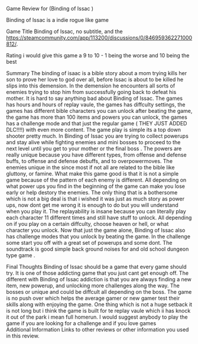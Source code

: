 Game Review for (Binding of Issac )


Binding of Issac is a indie rogue like game 

Game Title
Binding of Issac, no subtitle, and the https://steamcommunity.com/app/113200/discussions/0/846959362271000812/.

Rating
i would give this game a 9 to 10 - 1 being the worse and 10 being the best 

Summary
  The binding of isaac is a bible story about a mom trying kills her son to prove her love to god over all, before Issac  is about to be killed he slips into this demension. In the demension he encounters all sorts of enemies trying to stop him from successfully going back to defeat his mother. 
  It is hard to say anything bad about Binding of Issac. The games has hours and hours of replay vaule, the games has diffculty settings, the games has different bible characters you can unlock after beating the game, the game has more than 100 items and powers you can unlock, the games has a challenge mode and that just the regular game ( THEY JUST ADDED DLC!!!!) with even more content. 
  The game play is simple its a top down shooter pretty much. In Binding of Issac you are trying to collect powerups and stay alive while fighting enemies and mini bosses to proceed to the next level until you get to your mother or the final boss . The powers are really unique because you have different types, from offense and defense buffs, to offense and defense debuffs, and to overpowermoves. 
  The enemies unique in the since most if not all are related to the bible like gluttony, or famine. What make this game good is that it is not a simple game because of the pattern of each enemy is different. All depending on what power ups you find in the beginning of the game can make you lose early or help destory the enemies.
  The only thing that is a bothersome which is not a big deal is that i wished it was just as much story as power ups, now dont get me wrong it is enough to do but you will understand when you play it.
  The replayability is insane  because you can literally play each character 11 different times and still have stuff to unlock. All depending on if you play on a certain diffculty, choose heaven or hell, or what character you unlock. Now that just the game alone, Binding of Issac also has challenge modes that you unlock by beating the game. In the challenge some start you off with a great set of powerups and some dont.
  The soundtrack is good simple back ground noises for and old school dungeon type game .

Final Thoughts
Binding of Issac should be a game that every game should try. It is one of those addicting game that you just cant get enough off. The different with Binding of Issac addiction is that you are always finding a new item, new powerup, and unlocking more challenges along the way. The bosses or unique and could be diffcult all depending on the boss. The game is no push over which helps the average gamer or new gamer test their skills along with enjoying the game. One thing which is not a huge setback it is not long but i think the game is built for te replay vaule which ii has knock it out of the park i mean full homerun. I would suggest anybody to play the game if you are looking for a challenge and if you love games  
Additional Information
Links to other reviews or other information you used in this review.
